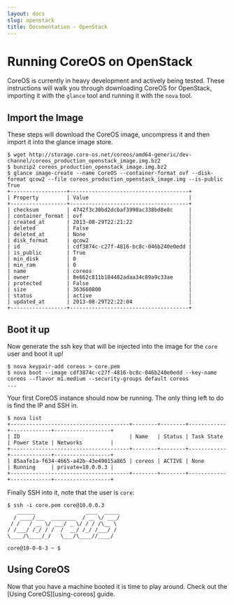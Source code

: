 ```yaml
---
layout: docs
slug: openstack
title: Documentation - OpenStack
---
```


# Running CoreOS on OpenStack

CoreOS is currently in heavy development and actively being tested.  These
instructions will walk you through downloading CoreOS for OpenStack, importing
it with the `glance` tool and running it with the `nova` tool.

## Import the Image

These steps will download the CoreOS image, uncompress it and then import it
into the glance image store.

```
$ wget http://storage.core-os.net/coreos/amd64-generic/dev-channel/coreos_production_openstack_image.img.bz2
$ bunzip2 coreos_production_openstack_image.img.bz2
$ glance image-create --name CoreOS --container-format ovf --disk-format qcow2 --file coreos_production_openstack_image.img --is-public True
+------------------+--------------------------------------+
| Property         | Value                                |
+------------------+--------------------------------------+
| checksum         | 4742f3c30bd2dcbaf3990ac338bd8e8c     |
| container_format | ovf                                  |
| created_at       | 2013-08-29T22:21:22                  |
| deleted          | False                                |
| deleted_at       | None                                 |
| disk_format      | qcow2                                |
| id               | cdf3874c-c27f-4816-bc8c-046b240e0edd |
| is_public        | True                                 |
| min_disk         | 0                                    |
| min_ram          | 0                                    |
| name             | coreos                               |
| owner            | 8e662c811b184482adaa34c89a9c33ae     |
| protected        | False                                |
| size             | 363660800                            |
| status           | active                               |
| updated_at       | 2013-08-29T22:22:04                  |
+------------------+--------------------------------------+
```

## Boot it up

Now generate the ssh key that will be injected into the image for the `core`
user and boot it up!

```
$ nova keypair-add coreos > core.pem
$ nova boot --image cdf3874c-c27f-4816-bc8c-046b240e0edd --key-name coreos --flavor m1.medium --security-groups default coreos
...
```

Your first CoreOS instance should now be running. The only thing left to do is
find the IP and SSH in.

```
$ nova list
+--------------------------------------+--------+--------+------------+-------------+------------------+
| ID                                   | Name   | Status | Task State | Power State | Networks         |
+--------------------------------------+--------+--------+------------+-------------+------------------+
| 85aafe1a-f634-4665-a42b-43e49015a865 | coreos | ACTIVE | None       | Running     | private=10.0.0.3 |
+--------------------------------------+--------+--------+------------+-------------+------------------+
```

Finally SSH into it, note that the user is `core`:

```
$ ssh -i core.pem core@10.0.0.3
   ______                ____  _____
  / ____/___  ________  / __ \/ ___/
 / /   / __ \/ ___/ _ \/ / / /\__ \
/ /___/ /_/ / /  /  __/ /_/ /___/ /
\____/\____/_/   \___/\____//____/

core@10-0-0-3 ~ $
```

## Using CoreOS

Now that you have a machine booted it is time to play around. Check out
the [Using CoreOS][using-coreos] guide.
